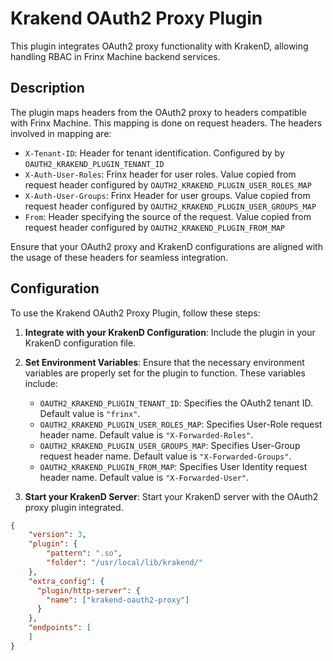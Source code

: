 # Krakend OAuth2 Proxy Plugin

This plugin integrates OAuth2 proxy functionality with KrakenD, allowing handling RBAC in Frinx Machine backend services.

## Description

The plugin maps headers from the OAuth2 proxy to headers compatible with Frinx Machine. This mapping is done on request headers. The headers involved in mapping are:

- `X-Tenant-ID`: Header for tenant identification. Configured by by `OAUTH2_KRAKEND_PLUGIN_TENANT_ID`
- `X-Auth-User-Roles`: Frinx header for user roles. Value copied from request header configured by `OAUTH2_KRAKEND_PLUGIN_USER_ROLES_MAP`
- `X-Auth-User-Groups`: Frinx Header for user groups. Value copied from request header configured by `OAUTH2_KRAKEND_PLUGIN_USER_GROUPS_MAP`
- `From`: Header specifying the source of the request. Value copied from request header configured by `OAUTH2_KRAKEND_PLUGIN_FROM_MAP`

Ensure that your OAuth2 proxy and KrakenD configurations are aligned with the usage of these headers for seamless integration.

## Configuration

To use the Krakend OAuth2 Proxy Plugin, follow these steps:

1. **Integrate with your KrakenD Configuration**: Include the plugin in your KrakenD configuration file.

2. **Set Environment Variables**: Ensure that the necessary environment variables are properly set for the plugin to function. These variables include:
   - `OAUTH2_KRAKEND_PLUGIN_TENANT_ID`: Specifies the OAuth2 tenant ID. Default value is `"frinx"`.
   - `OAUTH2_KRAKEND_PLUGIN_USER_ROLES_MAP`: Specifies User-Role request header name. Default value is `"X-Forwarded-Roles"`.
   - `OAUTH2_KRAKEND_PLUGIN_USER_GROUPS_MAP`: Specifies User-Group request header name. Default value is `"X-Forwarded-Groups"`.
   - `OAUTH2_KRAKEND_PLUGIN_FROM_MAP`: Specifies User Identity request header name. Default value is `"X-Forwarded-User"`.

3. **Start your KrakenD Server**: Start your KrakenD server with the OAuth2 proxy plugin integrated.

```json
{
    "version": 3,
    "plugin": {
        "pattern": ".so",
        "folder": "/usr/local/lib/krakend/"
    },
    "extra_config": {
      "plugin/http-server": {
        "name": ["krakend-oauth2-proxy"]
      }
    },
    "endpoints": [
    ]
}
```